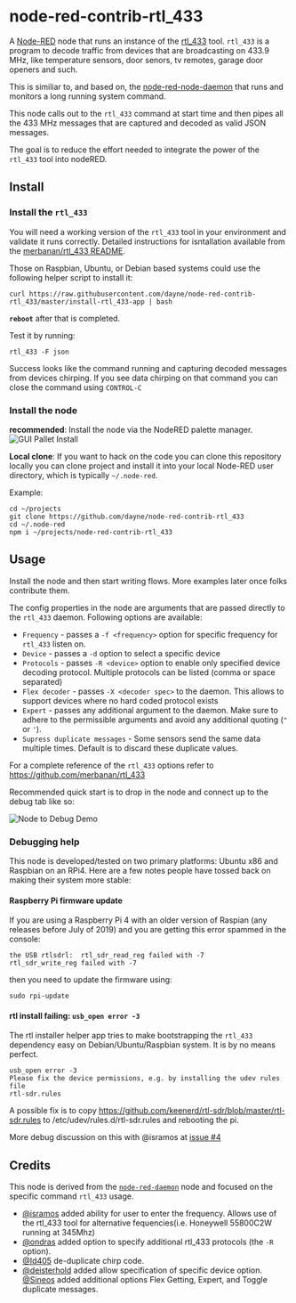 # node-red-contrib-rtl\_433 

A [Node-RED](https://nodered.org/) node that runs an instance of the
[rtl\_433](https://github.com/merbanan/rtl_433) tool.  `rtl_433` is a program to
decode traffic from devices that are broadcasting on 433.9 MHz, like temperature
sensors, door senors, tv remotes, garage door openers and such.

This is similiar to, and based on, the
[node-red-node-daemon](https://github.com/node-red/node-red-nodes/tree/master/utility/daemon)
that runs and monitors a long running system command.

This node calls out to the `rtl_433` command at start time and then pipes all
the 433 MHz messages that are captured and decoded as valid JSON messages.

The goal is to reduce the effort needed to integrate the power of the `rtl_433` tool into
nodeRED. 

## Install

###  Install the `rtl_433`

You will need a working version of the `rtl_433` tool in your environment and validate it runs correctly.  Detailed instructions for isntallation available from the [merbanan/rtl_433 README](https://github.com/merbanan/rtl_433/blob/master/README.md).

Those on Raspbian, Ubuntu, or Debian based systems could use the following helper script to install it:
```
curl https://raw.githubusercontent.com/dayne/node-red-contrib-rtl_433/master/install-rtl_433-app | bash
```

**`reboot`** after that is completed. 

Test it by running:

```
rtl_433 -F json
```
Success looks like the command running and capturing decoded messages from devices chirping.  If you see data chirping on that command you can close the command using `CONTROL-C`

### Install the node

**recommended**: 
Install the node via the NodeRED palette manager. 
![GUI Pallet Install](https://raw.githubusercontent.com/dayne/node-red-contrib-rtl_433/master/docs/node-red-common-rtl_433-install.gif)

**Local clone**: 
If you want to hack on the code you can clone this repository locally you can clone project
and install it into your local Node-RED user directory, which is typically `~/.node-red`.

Example:
```
cd ~/projects
git clone https://github.com/dayne/node-red-contrib-rtl_433
cd ~/.node-red
npm i ~/projects/node-red-contrib-rtl_433
```

## Usage

Install the node and then start writing flows. More examples later once folks contribute them.

The config properties in the node are arguments that are passed directly to the  `rtl_433` daemon. Following options are available:

* `Frequency` - passes a `-f <frequency>` option for specific frequency for `rtl_433` listen on.
* `Device` - passes a `-d` option to select a specific device
* `Protocols` - passes `-R <device>` option to enable only specified device decoding protocol. Multiple protocols can be listed (comma or space separated)
* `Flex decoder` - passes `-X <decoder spec>` to the daemon. This allows to support devices where no hard coded protocol exists
* `Expert` - passes any additional argument to the daemon. Make sure to adhere to the permissible arguments and avoid any additional quoting (`"` or `'`). 
* `Supress duplicate messages` - Some sensors send the same data multiple times. Default is to discard these duplicate values.

For a complete reference of the `rtl_433` options refer to https://github.com/merbanan/rtl_433

Recommended quick start is to drop in the node and connect up to the debug tab
like so:

![Node to Debug Demo](https://raw.githubusercontent.com/dayne/node-red-contrib-rtl_433/master/docs/node-red-common-rtl_433-demo.gif)

### Debugging help

This node is developed/tested on two primary platforms: Ubuntu x86 and Raspbian
on an RPi4. Here are a few notes people have tossed back on making their system
more stable:

#### Raspberry Pi firmware update

If you are using a Raspberry Pi 4 with an older version of Raspian (any releases before July of 2019) and you are getting this error spammed in the console:
```
the USB rtlsdrl:  rtl_sdr_read_reg failed with -7
rtl_sdr_write_reg failed with -7
```

then you need to update the firmware using:

`sudo rpi-update`

#### rtl install failing: `usb_open error -3`

The rtl installer helper app tries to make bootstrapping the `rtl_433`
dependency easy on Debian/Ubuntu/Raspbian system. It is by no means perfect. 

```
usb_open error -3
Please fix the device permissions, e.g. by installing the udev rules file
rtl-sdr.rules
```

A possible fix is to copy https://github.com/keenerd/rtl-sdr/blob/master/rtl-sdr.rules
to /etc/udev/rules.d/rtl-sdr.rules and rebooting the pi.

More debug discussion on this with @isramos at [issue #4](https://github.com/dayne/node-red-contrib-rtl_433/issues/2)

## Credits

This node is derived from the [`node-red-daemon`](https://github.com/node-red/node-red-nodes/blob/master/utility/daemon/daemon.js) node and focused on the specific command `rtl_433` usage.

* [@isramos](https://github.com/isramos) added ability for user to enter the
  frequency.  Allows use of the rtl_433 tool for alternative fequencies(i.e.
  Honeywell 55800C2W running at 345Mhz)
* [@ondras](https://github.com/ondras) added option to specify additional rtl_433 protocols (the `-R ` option).
* [@Id405](https://github.com/Id405) de-duplicate chirp code.
* [@deisterhold](https://github.com/deisterhold) added allow specification of
  specific device option.
  [@Sineos](https://github.com/Sineos) added additional options Flex Getting,
  Expert, and Toggle duplicate messages.
